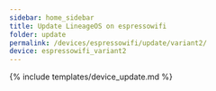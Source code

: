 ```yaml
---
sidebar: home_sidebar
title: Update LineageOS on espressowifi
folder: update
permalink: /devices/espressowifi/update/variant2/
device: espressowifi_variant2
---
```

{% include templates/device_update.md %}

